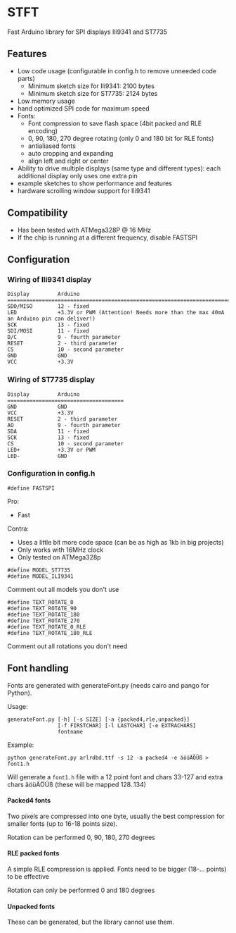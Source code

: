 STFT
====

Fast Arduino library for SPI displays Ili9341 and ST7735

Features
--------

* Low code usage (configurable in config.h to remove unneeded code parts)
  * Minimum sketch size for Ili9341: 2100 bytes
  * Minimum sketch size for ST7735: 2124 bytes
* Low memory usage
* hand optimized SPI code for maximum speed
* Fonts:
  * Font compression to save flash space (4bit packed and RLE encoding)
  * 0, 90, 180, 270 degree rotating (only 0 and 180 bit for RLE fonts)
  * antialiased fonts
  * auto cropping and expanding
  * align left and right or center
* Ability to drive multiple displays (same type and different types): each additional display only uses one extra pin
* example sketches to show performance and features
* hardware scrolling window support for Ili9341 

Compatibility
-------------

* Has been tested with ATMega328P @ 16 MHz
* If the chip is running at a different frequency, disable FASTSPI

Configuration
-------------

### Wiring of Ili9341 display

```
Display         Arduino
==================================================================================================
SDO/MISO        12 - fixed
LED             +3.3V or PWM (Attention! Needs more than the max 40mA an Arduino pin can deliver!)
SCK             13 - fixed
SDI/MOSI        11 - fixed
D/C             9 - fourth parameter
RESET           2 - third parameter
CS              10 - second parameter
GND             GND
VCC             +3.3V
```

### Wiring of ST7735 display

```
Display         Arduino
=====================================
GND             GND
VCC             +3.3V
RESET           2 - third parameter
AO              9 - fourth parameter
SDA             11 - fixed
SCK             13 - fixed
CS              10 - second parameter
LED+            +3.3V or PWM
LED-            GND
```

### Configuration in config.h

```#define FASTSPI```

Pro:

* Fast

Contra:

* Uses a little bit more code space (can be as high as 1kb in big projects)
* Only works with 16MHz clock
* Only tested on ATMega328p

```
#define MODEL_ST7735
#define MODEL_ILI9341
```

Comment out all models you don't use

```
#define TEXT_ROTATE_0
#define TEXT_ROTATE_90
#define TEXT_ROTATE_180
#define TEXT_ROTATE_270
#define TEXT_ROTATE_0_RLE
#define TEXT_ROTATE_180_RLE
```

Comment out all rotations you don't need


Font handling
-------------

Fonts are generated with generateFont.py (needs cairo and pango for Python).

Usage:

```
generateFont.py [-h] [-s SIZE] [-a {packed4,rle,unpacked}]
                [-f FIRSTCHAR] [-l LASTCHAR] [-e EXTRACHARS]
                fontname
```

Example:

`python generateFont.py arlrdbd.ttf -s 12 -a packed4 -e äöüÄÖÜß > font1.h`

Will generate a `font1.h` file with a 12 point font and chars 33-127 and extra chars äöüÄÖÜß (these will be mapped 128..134)

#### Packed4 fonts

Two pixels are compressed into one byte, usually the best compression for smaller fonts (up to 16-18 points size).

Rotation can be performed 0, 90, 180, 270 degrees

#### RLE packed fonts

A simple RLE compression is applied. Fonts need to be bigger (18-... points) to be effective

Rotation can only be performed 0 and 180 degrees

#### Unpacked fonts

These can be generated, but the library cannot use them.
